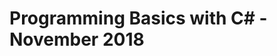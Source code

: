 # <p align="https://softuni.bg/trainings/resources/officedocument/51150/first-steps-in-coding-exercises-programming-basics-with-c-sharp-july-2020"> Programming Basics with C# - November 2018 <a/><p>
